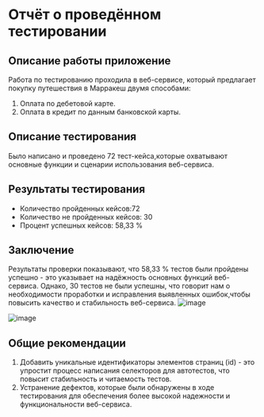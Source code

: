 # Отчёт о проведённом тестировании

## Описание работы приложение

Работа по тестированию проходила в веб-сервисе, который предлагает покупку путешествия в Марракеш двумя способами:

1. Оплата по дебетовой карте.
2. Оплата в кредит по данным банковской карты.

## Описание тестирования

Было написано и проведено 72 тест-кейса,которые охватывают основные функции и сценарии использования веб-сервиса.

## Результаты тестирования

* Количество пройденных кейсов:72
* Количество не пройденных кейсов: 30
* Процент успешных кейсов: 58,33 %

## Заключение

Результаты проверки показывают, что 58,33 % тестов были пройдены успешно - это указывает на надёжность основных функций
веб-сервиса. Однако, 30 тестов не были успешны, что говорит нам о необходимости проработки и исправления выявленных
ошибок,чтобы повысить качество и стабильность веб-сервиса.
![image](https://github.com/user-attachments/assets/4973fea0-e620-40fd-be15-6c609a966cdc)

![image](https://github.com/user-attachments/assets/5df1c506-2b96-4f48-945f-ab0e2410dc90)

## Общие рекомендации

1. Добавить уникальные идентификаторы элементов страниц (id) - это упростит процесс написания селекторов для автотестов,
   что повысит стабильность и читаемость тестов.
2. Устранение дефектов, которые были обнаружены в ходе тестирования для обеспечения более высокой надежности и
   функциональности веб-сервиса.
